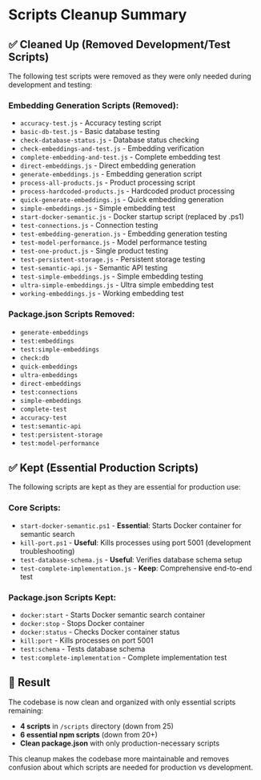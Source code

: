# Scripts Cleanup Summary

## ✅ Cleaned Up (Removed Development/Test Scripts)

The following test scripts were removed as they were only needed during development and testing:

### Embedding Generation Scripts (Removed):
- `accuracy-test.js` - Accuracy testing script
- `basic-db-test.js` - Basic database testing
- `check-database-status.js` - Database status checking
- `check-embeddings-and-test.js` - Embedding verification
- `complete-embedding-and-test.js` - Complete embedding test
- `direct-embeddings.js` - Direct embedding generation
- `generate-embeddings.js` - Embedding generation script
- `process-all-products.js` - Product processing script
- `process-hardcoded-products.js` - Hardcoded product processing
- `quick-generate-embeddings.js` - Quick embedding generation
- `simple-embeddings.js` - Simple embedding test
- `start-docker-semantic.js` - Docker startup script (replaced by .ps1)
- `test-connections.js` - Connection testing
- `test-embedding-generation.js` - Embedding generation testing
- `test-model-performance.js` - Model performance testing
- `test-one-product.js` - Single product testing
- `test-persistent-storage.js` - Persistent storage testing
- `test-semantic-api.js` - Semantic API testing
- `test-simple-embeddings.js` - Simple embedding testing
- `ultra-simple-embeddings.js` - Ultra simple embedding test
- `working-embeddings.js` - Working embedding test

### Package.json Scripts Removed:
- `generate-embeddings`
- `test:embeddings`
- `test:simple-embeddings`
- `check:db`
- `quick-embeddings`
- `ultra-embeddings`
- `direct-embeddings`
- `test:connections`
- `simple-embeddings`
- `complete-test`
- `accuracy-test`
- `test:semantic-api`
- `test:persistent-storage`
- `test:model-performance`

## ✅ Kept (Essential Production Scripts)

The following scripts are kept as they are essential for production use:

### Core Scripts:
- `start-docker-semantic.ps1` - **Essential**: Starts Docker container for semantic search
- `kill-port.ps1` - **Useful**: Kills processes using port 5001 (development troubleshooting)
- `test-database-schema.js` - **Useful**: Verifies database schema setup
- `test-complete-implementation.js` - **Keep**: Comprehensive end-to-end test

### Package.json Scripts Kept:
- `docker:start` - Starts Docker semantic search container
- `docker:stop` - Stops Docker container
- `docker:status` - Checks Docker container status
- `kill:port` - Kills processes on port 5001
- `test:schema` - Tests database schema
- `test:complete-implementation` - Complete implementation test

## 🎯 Result

The codebase is now clean and organized with only essential scripts remaining:
- **4 scripts** in `/scripts` directory (down from 25)
- **6 essential npm scripts** (down from 20+)
- **Clean package.json** with only production-necessary scripts

This cleanup makes the codebase more maintainable and removes confusion about which scripts are needed for production vs development.

